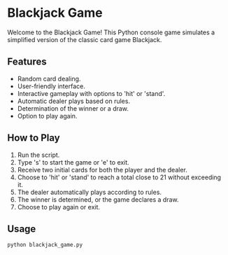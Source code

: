 # Blackjack Game

Welcome to the Blackjack Game! This Python console game simulates a simplified version of the classic card game Blackjack.

## Features

- Random card dealing.
- User-friendly interface.
- Interactive gameplay with options to 'hit' or 'stand'.
- Automatic dealer plays based on rules.
- Determination of the winner or a draw.
- Option to play again.

## How to Play

1. Run the script.
2. Type 's' to start the game or 'e' to exit.
3. Receive two initial cards for both the player and the dealer.
4. Choose to 'hit' or 'stand' to reach a total close to 21 without exceeding it.
5. The dealer automatically plays according to rules.
6. The winner is determined, or the game declares a draw.
7. Choose to play again or exit.

## Usage

```bash
python blackjack_game.py
